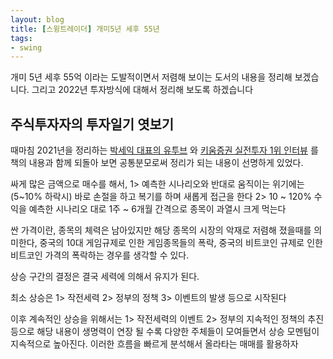 ```yaml
---
layout: blog
title: [스윙트레이더] 개미5년 세후 55년
tags:
- swing
---
```


개미 5년 세후 55억 이라는 도발적이면서 저렴해 보이는 도서의 내용을 정리해 보겠습니다.
그리고 2022년 투자방식에 대해서 정리해 보도록 하겠습니다

## 주식투자자의 투자일기 엿보기

때마침 2021년을 정리하는 [박세익 대표의 유투브](https://youtu.be/XLubpJjNIEw) 와 [키움증권 실전투자 1위 인터뷰](https://youtu.be/DyM4ZN_4yDA) 를 책의 내용과 함께 되돌아 보면 공통분모로써 정리가 되는 내용이 선명하게 있었다.

싸게 많은 금액으로 매수를 해서, 1> 예측한 시나리오와 반대로 움직이는 위기에는 (5~10% 하락시) 바로 손절을 하고 복기를 하며 새롭게 접근을 한다 2> 10 ~ 120% 수익을 예측한 시나리오 대로 1주 ~ 6개월 간격으로 종목이 과열시 크게 먹는다

싼 가격이란, 종목의 체력은 남아있지만 해당 종목의 시장의 악재로 저렴해 졌을때를 의미한다, 중국의 10대 게임규제로 인한 게임종목들의 폭락, 중국의 비트코인 규제로 인한 비트코인 가격의 폭락하는 경우를 생각할 수 있다.

상승 구간의 결정은 결국 세력에 의해서 유지가 된다.

최소 상승은 1> 작전세력 2> 정부의 정책 3> 이벤트의 발생 등으로 시작된다

이후 계속적인 상승을 위해서는 1> 작전세력의 이벤트 2> 정부의 지속적인 정책의 추진 등으로 해당 내용이 생명력이 연장 될 수록 다양한 주체들이 모여들면서 상승 모멘텀이 지속적으로 높아진다. 이러한 흐름을 빠르게 분석해서 올라타는 매매를 활용하자